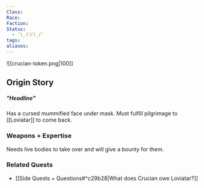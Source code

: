 ```yaml
---
Class: 
Race: 
Faction: 
Status:
  - ¯\_(ツ)_/¯
tags: 
aliases:
---
```

![[crucian-token.png|100]]
## Origin Story
##### "Headline"
Has a cursed mummified face under mask. Must fulfill pilgrimage to [[Loviatar]] to come back. 

### Weapons + Expertise
Needs live bodies to take over and will give a bounty for them.

### Related Quests
- [[Side Quests + Questions#^c29b28|What does Crucian owe Loviatar?]]